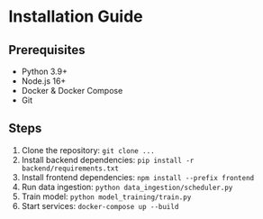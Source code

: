 # Installation Guide

## Prerequisites
- Python 3.9+
- Node.js 16+
- Docker & Docker Compose
- Git

## Steps
1. Clone the repository: `git clone ...`
2. Install backend dependencies: `pip install -r backend/requirements.txt`
3. Install frontend dependencies: `npm install --prefix frontend`
4. Run data ingestion: `python data_ingestion/scheduler.py`
5. Train model: `python model_training/train.py`
6. Start services: `docker-compose up --build`